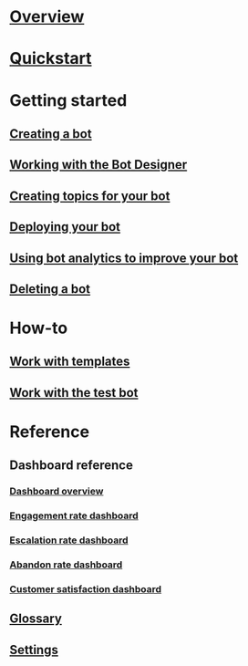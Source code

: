# [Overview](overview.md)

# [Quickstart](quickstart.md)

# Getting started

## [Creating a bot](getting-started-create-bot.md)

## [Working with the Bot Designer](getting-started-bot-designer.md)

## [Creating topics for your bot](getting-started-create-topics.md)

## [Deploying your bot](getting-started-deploy.md)

## [Using bot analytics to improve your bot](getting-started-analytics.md)

## [Deleting a bot](getting-started-delete-bot.md)

# How-to

## [Work with templates](how-to-templates.md)

## [Work with the test bot](how-to-test-bot.md)

# Reference

## Dashboard reference

### [Dashboard overview](dashboard-overview.md)

### [Engagement rate dashboard](dashboard-engagement.md)

### [Escalation rate dashboard](dashboard-escalation.md)

### [Abandon rate dashboard](dashboard-abandon.md)

### [Customer satisfaction dashboard](dashboard-csat.md)

## [Glossary](reference-glossary.md)

## [Settings](reference-settings.md)